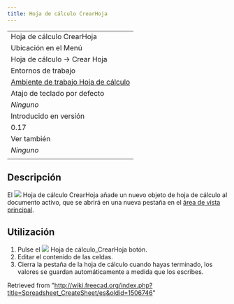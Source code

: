 ```yaml
---
title: Hoja de cálculo CrearHoja
---
```

|  |
| --- |
| Hoja de cálculo CrearHoja |
| Ubicación en el Menú |
| Hoja de cálculo → Crear Hoja |
| Entornos de trabajo |
| [Ambiente de trabajo Hoja de cálculo](/Spreadsheet_Workbench/es "Spreadsheet Workbench/es") |
| Atajo de teclado por defecto |
| *Ninguno* |
| Introducido en versión |
| 0.17 |
| Ver también |
| *Ninguno* |
|  |

## Descripción

El ![](/images/Spreadsheet_CreateSheet.svg) Hoja de cálculo CrearHoja añade un nuevo objeto de hoja de cálculo al documento activo, que se abrirá en una nueva pestaña en el [área de vista principal](/Main_view_area/es "Main view area/es").

## Utilización

1. Pulse el ![](/images/Spreadsheet_CreateSheet.svg) Hoja de cálculo\_CrearHoja botón.
2. Editar el contenido de las celdas.
3. Cierra la pestaña de la hoja de cálculo cuando hayas terminado, los valores se guardan automáticamente a medida que los escribes.

Retrieved from "<http://wiki.freecad.org/index.php?title=Spreadsheet_CreateSheet/es&oldid=1506746>"